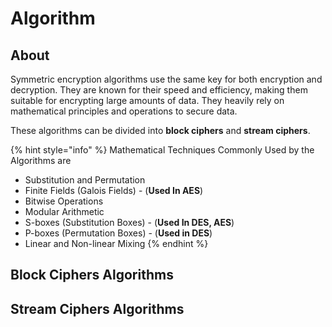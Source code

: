 # Algorithm

## About

Symmetric encryption algorithms use the same key for both encryption and decryption. They are known for their speed and efficiency, making them suitable for encrypting large amounts of data. They heavily rely on mathematical principles and operations to secure data.&#x20;

These algorithms can be divided into **block ciphers** and **stream ciphers**.

{% hint style="info" %}
Mathematical Techniques Commonly Used by the Algorithms are

* Substitution and Permutation
* Finite Fields (Galois Fields) - (**Used In AES**)
* Bitwise Operations
* Modular Arithmetic
* S-boxes (Substitution Boxes) - (**Used In DES, AES**)
* P-boxes (Permutation Boxes) - (**Used in DES**)
* Linear and Non-linear Mixing
{% endhint %}

## Block Ciphers Algorithms







## Stream Ciphers Algorithms







